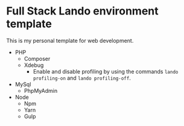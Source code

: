 # Full Stack Lando environment template

This is my personal template for web development.

- PHP
  - Composer
  - Xdebug
    - Enable and disable profiling by using the commands `lando profiling-on` and `lando profiling-off`.
- MySql
  - PhpMyAdmin
- Node
  - Npm
  - Yarn
  - Gulp